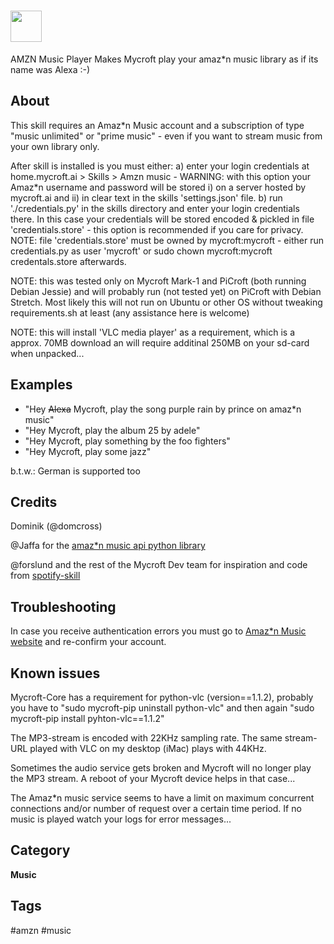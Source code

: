 # <img src='https://raw.githack.com/FortAwesome/Font-Awesome/master/svgs/solid/headphones.svg' card_color='#E09404' width='50' height='50' style='vertical-align:bottom'/>
AMZN Music Player
Makes Mycroft play your amaz*n music library as if its name was Alexa :-)

## About
This skill requires an Amaz*n Music account and a subscription of type "music unlimited" or "prime music" - even if you want to stream music from your own library only.

After skill is installed is you must either:
a) enter your login credentials at home.mycroft.ai > Skills > Amzn music - WARNING: with this option your Amaz\*n username and password will be stored i) on a server hosted by mycroft.ai and ii) in clear text in the skills 'settings.json' file.
b) run './credentials.py' in the skills directory and enter your login credentials there. In this case your credentials will be stored encoded & pickled in file 'credentials.store' - this option is recommended if you care for privacy. NOTE: file 'credentials.store' must be owned by mycroft:mycroft - either run credentials.py as user 'mycroft' or sudo chown mycroft:mycroft credentals.store afterwards.


NOTE: this was tested only on Mycroft Mark-1 and PiCroft (both running Debian Jessie) and will probably run (not tested yet) on PiCroft with Debian Stretch.
Most likely this will not run on Ubuntu or other OS without tweaking requirements.sh at least (any assistance here is welcome)

NOTE: this will install 'VLC media player' as a requirement, which is a approx. 70MB download an will require additinal 250MB on your sd-card when unpacked...

## Examples
* "Hey ~~Alexa~~ Mycroft, play the song purple rain by prince on amaz*n music"
* "Hey Mycroft, play the album 25 by adele"
* "Hey Mycroft, play something by the foo fighters"
* "Hey Mycroft, play some jazz"

b.t.w.: German is supported too

## Credits
Dominik (@domcross)

@Jaffa for the [amaz*n music api python library](https://github.com/Jaffa/amazon-music)

@forslund and the rest of the Mycroft Dev team for inspiration and code from [spotify-skill](https://github.com/forslund/spotify-skill/)

## Troubleshooting
In case you receive authentication errors you must go to [Amaz*n Music website](https://music.amazon.com/) and re-confirm your account.

## Known issues
Mycroft-Core has a requirement for python-vlc (version==1.1.2), probably you have to "sudo mycroft-pip uninstall python-vlc" and then again "sudo mycroft-pip install pyhton-vlc==1.1.2"

The MP3-stream is encoded with 22KHz sampling rate. The same stream-URL played with VLC on my desktop (iMac) plays with 44KHz.

Sometimes the audio service gets broken and Mycroft will no longer play the MP3 stream. A reboot of your Mycroft device helps in that case...

The Amaz*n music service seems to have a limit on maximum concurrent connections and/or number of request over a certain time period.
If no music is played watch your logs for error messages...


## Category
**Music**

## Tags
#amzn
#music
